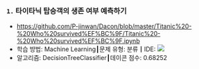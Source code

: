 ### `1.` 타이타닉 탑승객의 생존 여부 예측하기
- https://github.com/P-jinwan/Dacon/blob/master/Titanic%20-%20Who%20survived%EF%BC%9F/Titanic%20-%20Who%20survived%EF%BC%9F.ipynb
- 학습 방법: Machine Learning┃문제 유형: 분류┃IDE: <img src="https://img.shields.io/badge/Jupyter Notebook-F37626?style=flat-square&logo=Jupyter&logoColor=white"/></a>
- 알고리즘: DecisionTreeClassifier┃데이콘 점수: 0.68252
